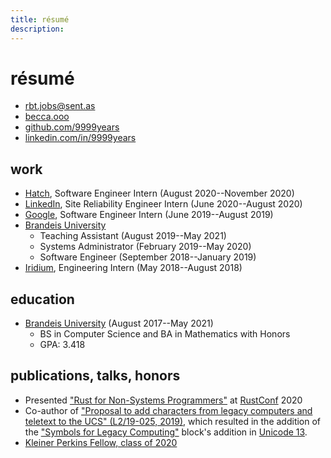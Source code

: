 ```yaml
---
title: résumé
description: 
---
```


# résumé

- <rbt.jobs@sent.as>
- [becca.ooo][becca.ooo]
- [github.com/9999years][github-profile]
- [linkedin.com/in/9999years][linkedin-profile]

[becca.ooo]: https://becca.ooo/
[github-profile]: https://github.com/9999years/
[linkedin-profile]: https://www.linkedin.com/in/9999years/

## work

- [Hatch][hatch], Software Engineer Intern (August 2020--November 2020) 
- [LinkedIn][linkedin], Site Reliability Engineer Intern (June 2020--August 2020)
- [Google][google], Software Engineer Intern (June 2019--August 2019)
- [Brandeis University][brandeis]
    - Teaching Assistant (August 2019--May 2021)
    - Systems Administrator (February 2019--May 2020)
    - Software Engineer (September 2018--January 2019)
- [Iridium][iridium], Engineering Intern (May 2018--August 2018)

[hatch]: https://www.hatchcard.com/
[linkedin]: https://engineering.linkedin.com/
[google]: https://www.google.com
[brandeis]: https://www.brandeis.edu/
[iridium]: https://www.iridium.com/

## education

- [Brandeis University][brandeis] (August 2017--May 2021)
    - BS in Computer Science and BA in Mathematics with Honors
    - GPA: 3.418

## publications, talks, honors

- Presented ["Rust for Non-Systems Programmers"][rustconf-talk] at [RustConf][rustconf] 2020
- Co-author of ["Proposal to add characters from legacy computers and teletext to the UCS" (L2/19-025, 2019)][unicode-proposal], which resulted in the addition of the ["Symbols for Legacy Computing"][symbols] block's addition in [Unicode 13][unicode-13].
- [Kleiner Perkins Fellow, class of 2020][kp-fellow]

[rustconf-talk]: https://www.youtube.com/watch?v=BBvcK_nXUEg
[rustconf]: https://rustconf.com/
[unicode-proposal]: https://www.unicode.org/L2/L2019/19025-terminals-prop.pdf
[symbols]: https://www.unicode.org/charts/PDF/U1FB00.pdf
[unicode-13]: https://unicode.org/versions/Unicode13.0.0/
[kp-fellow]: https://fellows.kleinerperkins.com/meet-the-fellows/2020/engineering